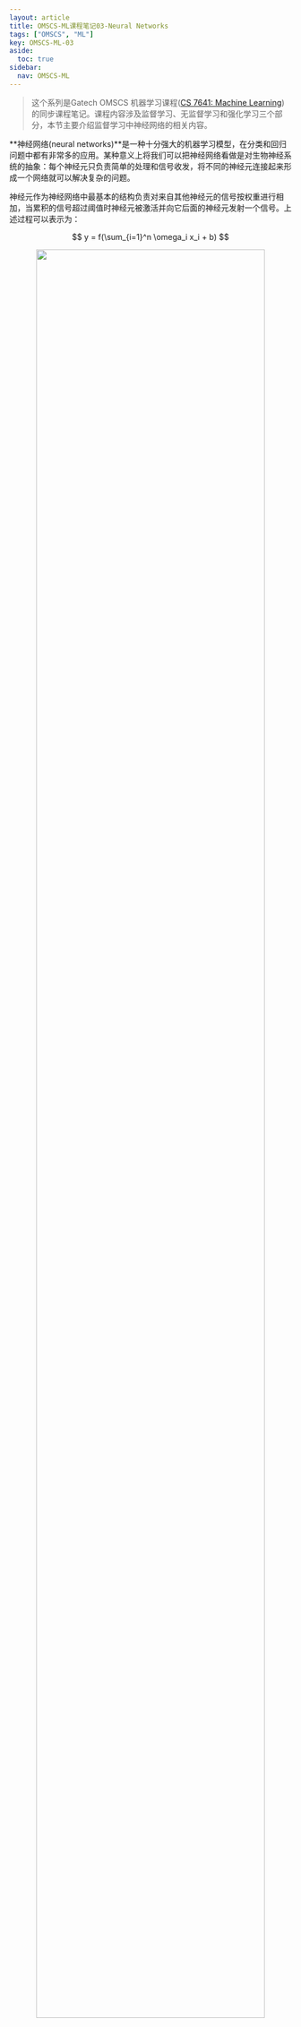 ```yaml
---
layout: article
title: OMSCS-ML课程笔记03-Neural Networks
tags: ["OMSCS", "ML"]
key: OMSCS-ML-03
aside:
  toc: true
sidebar:
  nav: OMSCS-ML
---
```


> 这个系列是Gatech OMSCS 机器学习课程([CS 7641: Machine Learning](https://omscs.gatech.edu/cs-7641-machine-learning))的同步课程笔记。课程内容涉及监督学习、无监督学习和强化学习三个部分，本节主要介绍监督学习中神经网络的相关内容。
<!--more-->

**神经网络(neural networks)**是一种十分强大的机器学习模型，在分类和回归问题中都有非常多的应用。某种意义上将我们可以把神经网络看做是对生物神经系统的抽象：每个神经元只负责简单的处理和信号收发，将不同的神经元连接起来形成一个网络就可以解决复杂的问题。

神经元作为神经网络中最基本的结构负责对来自其他神经元的信号按权重进行相加，当累积的信号超过阈值时神经元被激活并向它后面的神经元发射一个信号。上述过程可以表示为：

$$
y = f(\sum_{i=1}^n \omega_i x_i + b)
$$

<div align=center>
<img src="https://i.imgur.com/9uKWZnV.png" width="90%">
</div>

## Perceptron

最简单的神经网络为**感知机(perceptron)**，此时神经元的阈值为0且对应激活函数为**单位阶跃函数(heaviside step function)**：

$$
f(x) = 
\left\{
\begin{aligned}
& 1, & & x \geq 0 \\
& 0, & & \text{otherwise}
\end{aligned}
\right.
$$

<div align=center>
<img src="https://raw.githubusercontent.com/siebenrock/activation-functions/master/plots/binary_step.png" width="40%">
</div>

感知机可以用来解决二分类问题，而且通过调整神经元的权重单层感知机可以表示所有的基本逻辑运算符包括AND、OR、NOT等。实际上此时感知机的决策边界为二维平面上的直线，只要数据**线性可分(linearly separable)**就一定可以用感知机来描述。相应地，如果数据不是线性可分则不能使用感知机进行描述。一个经典的例子是异或运算XOR：单层感知机无法表示异或运算，需要使用多层感知机才能处理线性不可分的问题。

<div align=center>
<img src="https://i.imgur.com/6XI7z9z.png" width="70%">
</div>

## Sigmoid

感知机使用单位阶跃函数作为激活函数，它的主要缺陷在于函数在0点不可导而在其他位置导数恒为0。在神经网络中更常用的函数是sigmoid函数，其定义为：

$$
\sigma(x) = \frac{1}{1 + e^{-x}}
$$

<div align=center>
<img src="https://raw.githubusercontent.com/siebenrock/activation-functions/master/plots/sigmoid.png" width="40%">
</div>

显然sigmoid函数更加光滑，而且由于函数自身的归一化性质我们也可以把函数的输出视为概率进而应用到分类问题中。神经网络中其他常用的激活函数可参见[Activation Functions](https://github.com/siebenrock/activation-functions)。

## Neural Network Sketch

我们把神经元按照一定的拓扑关系连接起来就形成了神经网络。一般而言网络可分为输入层、隐层和输出层，其中隐层和输出层对应网络的主要计算过程。同时由于网络的每一层都是可导的，我们可以从后向前计算输出对输入的导数，这就为神经网络的训练提供了理论保证。

<div align=center>
<img src="https://1.cms.s81c.com/sites/default/files/2021-01-06/ICLH_Diagram_Batch_01_03-DeepNeuralNetwork-WHITEBG.png" width="80%">
</div>

## Training

### Perceptron Training

对于线性可分的数据，感知机的学习算法如下：

1. 初始化神经元权重$\omega$以及学习率$\eta$；
2. 对数据集进行遍历：
   1. 计算感知机在当前数据上的预测值$\hat{y} = (\omega^T x \geq 0)$；
   2. 如果感知机对当前数据预测正确则继续遍历；
   3. 否则更新参数$\omega \leftarrow \omega + \eta (y - \hat{y}) x$。

感知机的学习算法可以理解为根据数据预测值与实际的误差来调整神经元权重，调整的幅度由学习率$\eta$进行控制。同时可以证明对于线性可分的数据，采用上述的感知机学习算法在有限次迭代后一定可以找到将数据完美划分的超平面。

### Gradient Descent

我们将感知机学习的思想推广到更一般的情况中，就能得到神经网络训练常用的**梯度下降算法(Gradient Descent)**：

1. 初始化神经元权重$\omega$以及学习率$\eta$；
2. 对数据集进行遍历：
   1. 计算神经网络在当前数据上的误差$E$；
   2. 计算误差关于每个权重$\omega_i$的偏导数$\frac{\partial E}{\partial \omega_i}$；
   3. 更新每个参数$\omega_i \leftarrow \omega_i - \eta \frac{\partial E}{\partial \omega_i}$；
   4. 重复以上步骤直至数据集上总误差收敛。

因此对于不同类型的任务只需要选择合适的误差函数并计算相应的偏导数即可。对于大型神经网络显式计算偏导数基本是不现实的，实际中一般是通过**反向传播算法(backpropagation)**从后向前计算每一层的偏导数。同时需要说明的是与感知机学习算法不同，梯度下降算法**不能**保证收敛到全局最优。

## Bias

### Restriction Bias

最后我们来讨论神经网络的偏好。从前面的内容中不难发现神经网络的限制是比较少的，即使是感知机也有非常强的表达能力。实际上**通用逼近定理(universal approximation theorem)**证明了对于任意的连续函数，只要有足够多的神经元我们可以通过单隐层神经网络以任意精度进行近似。这表明神经网络具有非常强大的表达能力，当出现其他模型无法处理的情况时神经网络仍然可以有非常好的表现。同时需要注意的是神经网络强大的表达能力也说明它非常容易出现过拟合的问题，因此在使用时往往还需要结合正则化、交叉验证等方法来对模型的复杂度进行控制。

### Preference Bias

神经网络的偏好还取决于网络的初值。由于梯度下降会使模型向最小化误差的方向移动，初值的选取对于模型的最终性能起着至关重要的作用。通常情况下我们会选择比较小的随机值来初始化网络，这意味着模型的复杂度会相对较低而且每次训练模型不会卡在某些局部极小值上。因此神经网络在训练时同等条件下会优先选择相对简单的模型。

## Reference

- Chapter 4: ARTIFICIAL NEURAL NETWORKS, [Machine Learning, Tom Mitchell, McGraw Hill, 1997.](http://www.cs.cmu.edu/afs/cs.cmu.edu/user/mitchell/ftp/mlbook.html)
- [Universal approximation theorem](https://en.wikipedia.org/wiki/Universal_approximation_theorem)